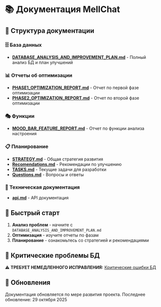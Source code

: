 # 📚 Документация MellChat

## 📁 Структура документации

### 🗄️ База данных
- **[DATABASE_ANALYSIS_AND_IMPROVEMENT_PLAN.md](./database/DATABASE_ANALYSIS_AND_IMPROVEMENT_PLAN.md)** - Полный анализ БД и план улучшений

### 📊 Отчеты об оптимизации
- **[PHASE1_OPTIMIZATION_REPORT.md](./PHASE1_OPTIMIZATION_REPORT.md)** - Отчет по первой фазе оптимизации
- **[PHASE2_OPTIMIZATION_REPORT.md](./PHASE2_OPTIMIZATION_REPORT.md)** - Отчет по второй фазе оптимизации

### 🎭 Функции
- **[MOOD_BAR_FEATURE_REPORT.md](./MOOD_BAR_FEATURE_REPORT.md)** - Отчет по функции анализа настроения

### 📋 Планирование
- **[STRATEGY.md](./STRATEGY.md)** - Общая стратегия развития
- **[Recomendations.md](./Recomendations.md)** - Рекомендации по улучшению
- **[TASKS.md](./TASKS.md)** - Текущие задачи для разработки
- **[Questions.md](./Questions.md)** - Вопросы и ответы

### 🔧 Техническая документация
- **[api.md](./api.md)** - API документация

## 🚀 Быстрый старт

1. **Анализ проблем** - начните с `DATABASE_ANALYSIS_AND_IMPROVEMENT_PLAN.md`
2. **Оптимизация** - изучите отчеты по фазам
3. **Планирование** - ознакомьтесь со стратегией и рекомендациями

## 🚨 Критические проблемы БД

⚠️ **ТРЕБУЕТ НЕМЕДЛЕННОГО ИСПРАВЛЕНИЯ:** [Критические ошибки БД](./database/CRITICAL_DATABASE_ISSUES.md)

## 📝 Обновления

Документация обновляется по мере развития проекта. Последнее обновление: 29 октября 2025